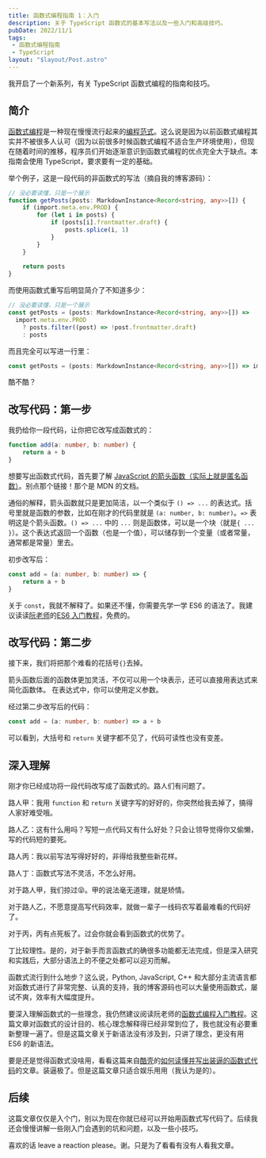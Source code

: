 ```yaml
---
title: 函数式编程指南 1：入门
description: 关于 TypeScript 函数式的基本写法以及一些入门和高级技巧。
pubDate: 2022/11/1
tags: 
 - 函数式编程指南
 - TypeScript
layout: "$layout/Post.astro"
---
```


我开启了一个新系列，有关 TypeScript 函数式编程的指南和技巧。

## 简介
[函数式编程](https://zh.wikipedia.org/wiki/%E5%87%BD%E6%95%B0%E5%BC%8F%E7%BC%96%E7%A8%8B)是一种现在慢慢流行起来的[编程范式](https://zh.wikipedia.org/wiki/%E7%BC%96%E7%A8%8B%E8%8C%83%E5%9E%8B)。这么说是因为以前函数式编程其实并不被很多人认可（因为以前很多时候函数式编程不适合生产环境使用），但现在随着时间的推移，程序员们开始逐渐意识到函数式编程的优点完全大于缺点。本指南会使用 TypeScript，要求要有一定的基础。

举个例子，这是一段代码的非函数式的写法（摘自我的博客源码）：
```ts
// 没必要读懂，只是一个展示
function getPosts(posts: MarkdownInstance<Record<string, any>>[]) {
    if (import.meta.env.PROD) {
        for (let i in posts) {
            if (posts[i].frontmatter.draft) {
                posts.splice(i, 1)
            }
        }
    }
    
    return posts
}
```

而使用函数式重写后明显简介了不知道多少：
```ts
// 没必要读懂，只是一个展示
const getPosts = (posts: MarkdownInstance<Record<string, any>>[]) =>
  import.meta.env.PROD
    ? posts.filter((post) => !post.frontmatter.draft)
    : posts
```

而且完全可以写进一行里：
```ts
const getPosts = (posts: MarkdownInstance<Record<string, any>>[]) => import.meta.env.PROD ? posts.filter((post) => !post.frontmatter.draft) : posts
```

酷不酷？

## 改写代码：第一步
我扔给你一段代码，让你把它改写成函数式的：
```ts
function add(a: number, b: number) {
    return a + b
}
```

想要写出函数式代码，首先要了解 [JavaScript 的箭头函数（实际上就是匿名函数）](https://developer.mozilla.org/zh-CN/docs/Web/JavaScript/Reference/Functions/Arrow_functions)。别点那个链接！那个是 MDN 的文档。

通俗的解释，箭头函数就只是更加简洁，以一个类似于 `() => ...` 的表达式。括号里就是函数的参数，比如在刚才的代码里就是 `(a: number, b: number)`。`=>` 表明这是个箭头函数。`() => ...` 中的 `...` 则是函数体，可以是一个块（就是`{ ... }`）。这个表达式返回一个函数（也是一个值），可以储存到一个变量（或者常量，通常都是常量）里去。

初步改写后：
```ts
const add = (a: number, b: number) => {
    return a + b
}
```

关于 `const`，我就不解释了。如果还不懂，你需要先学一学 ES6 的语法了。我建议读读[阮老师](https://ruanyifeng.com/)的[ES6 入门教程](https://es6.ruanyifeng.com/)，免费的。

## 改写代码：第二步
接下来，我们将把那个难看的花括号`{}`去掉。

箭头函数后面的函数体更加灵活，不仅可以用一个块表示，还可以直接用表达式来简化函数体。
在表达式中，你可以使用定义参数。

经过第二步改写后的代码：
```ts
const add = (a: number, b: number) => a + b
```

可以看到，大括号和 `return` 关键字都不见了，代码可读性也没有变差。

## 深入理解
刚才你已经成功将一段代码改写成了函数式的。路人们有问题了。

路人甲：我用 `function` 和 `return` 关键字写的好好的，你突然给我去掉了，搞得人家好难受哦。

路人乙：这有什么用吗？写短一点代码又有什么好处？只会让领导觉得你又偷懒，写的代码短的要死。

路人丙：我以前写法写得好好的，非得给我整些新花样。

路人丁：函数式写法不灵活，不怎么好用。

对于路人甲，我们掠过😝。甲的说法毫无道理，就是矫情。

对于路人乙，不愿意提高写代码效率，就做一辈子一线码农写着最难看的代码好了。

对于丙，丙有点死板了。过会你就会看到函数式的优势了。

丁比较理性。是的，对于新手而言函数式的确很多功能都无法完成，但是深入研究和实践后，大部分语法上的不便之处都可以迎刃而解。

函数式流行到什么地步？这么说，Python, JavaScript, C++ 和大部分主流语言都对函数式进行了非常完整、认真的支持，我的博客源码也可以大量使用函数式，屡试不爽，效率有大幅度提升。

要深入理解函数式的一些理念，我仍然建议阅读阮老师的[函数式编程入门教程](https://www.ruanyifeng.com/blog/2017/02/fp-tutorial.html)。这篇文章对函数式的设计目的、核心理念解释得已经非常到位了，我也就没有必要重新整理一遍了。但是这篇文章关于新语法没有涉及到，只讲了理念，更没有用 ES6 的新语法。

要是还是觉得函数式没啥用，看看这篇来自[酷壳](https://coolshell.cn/)的[如何读懂并写出装逼的函数式代码](https://coolshell.cn/articles/17524.html)的文章。装逼极了。但是这篇文章只适合娱乐用用（我认为是的）。

## 后续
这篇文章仅仅是入个门，别以为现在你就已经可以开始用函数式写代码了。后续我还会慢慢讲解一些刚入门会遇到的坑和问题，以及一些小技巧。

喜欢的话 leave a reaction please。谢。只是为了看看有没有人看我文章。
